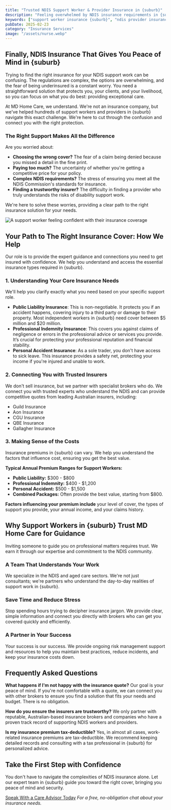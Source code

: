 ```yaml
---
title: "Trusted NDIS Support Worker & Provider Insurance in {suburb}"
description: "Feeling overwhelmed by NDIS insurance requirements in {suburb}? Get clear, expert guidance on Public Liability and Professional Indemnity insurance. We make it simple to get the right cover and protect your support work."
keywords: ["support worker insurance {suburb}", "ndis provider insurance {suburb}", "disability support worker insurance", "public liability insurance support worker"]
pubDate: 2025-02-23
category: "Insurance Services"
image: "/assets/nurse.webp"
---
```


## Finally, NDIS Insurance That Gives You Peace of Mind in {suburb}

Trying to find the right insurance for your NDIS support work can be confusing. The regulations are complex, the options are overwhelming, and the fear of being underinsured is a constant worry. You need a straightforward solution that protects you, your clients, and your livelihood, so you can focus on what you do best: providing exceptional care.

At MD Home Care, we understand. We're not an insurance company, but we've helped hundreds of support workers and providers in {suburb} navigate this exact challenge. We're here to cut through the confusion and connect you with the right protection.

### The Right Support Makes All the Difference

Are you worried about:
*   **Choosing the wrong cover?** The fear of a claim being denied because you missed a detail in the fine print.
*   **Paying too much?** The uncertainty of whether you're getting a competitive price for your policy.
*   **Complex NDIS requirements?** The stress of ensuring you meet all the NDIS Commission's standards for insurance.
*   **Finding a trustworthy insurer?** The difficulty in finding a provider who truly understands the risks of disability support work.

We're here to solve these worries, providing a clear path to the right insurance solution for your needs.

![A support worker feeling confident with their insurance coverage](/assets/nurse.webp)

## Your Path to The Right Insurance Cover: How We Help

Our role is to provide the expert guidance and connections you need to get insured with confidence. We help you understand and access the essential insurance types required in {suburb}.

### 1. Understanding Your Core Insurance Needs

We'll help you clarify exactly what you need based on your specific support role.

*   **Public Liability Insurance**: This is non-negotiable. It protects you if an accident happens, covering injury to a third party or damage to their property. Most independent workers in {suburb} need cover between $5 million and $20 million.
*   **Professional Indemnity Insurance**: This covers you against claims of negligence or errors in the professional advice or services you provide. It’s crucial for protecting your professional reputation and financial stability.
*   **Personal Accident Insurance**: As a sole trader, you don't have access to sick leave. This insurance provides a safety net, protecting your income if you're injured and unable to work.

### 2. Connecting You with Trusted Insurers

We don't sell insurance, but we partner with specialist brokers who do. We connect you with trusted experts who understand the NDIS and can provide competitive quotes from leading Australian insurers, including:

*   Guild Insurance
*   Aon Insurance
*   CGU Insurance
*   QBE Insurance
*   Gallagher Insurance

### 3. Making Sense of the Costs

Insurance premiums in {suburb} can vary. We help you understand the factors that influence cost, ensuring you get the best value.

**Typical Annual Premium Ranges for Support Workers:**
*   **Public Liability:** $300 - $800
*   **Professional Indemnity:** $400 - $1,200
*   **Personal Accident:** $500 - $1,500
*   **Combined Packages:** Often provide the best value, starting from $800.

**Factors influencing your premium include** your level of cover, the types of support you provide, your annual income, and your claims history.

## Why Support Workers in {suburb} Trust MD Home Care for Guidance

Inviting someone to guide you on professional matters requires trust. We earn it through our expertise and commitment to the NDIS community.

### A Team That Understands Your Work
We specialize in the NDIS and aged care sectors. We're not just consultants; we're partners who understand the day-to-day realities of support work in {suburb}.

### Save Time and Reduce Stress
Stop spending hours trying to decipher insurance jargon. We provide clear, simple information and connect you directly with brokers who can get you covered quickly and efficiently.

### A Partner in Your Success
Your success is our success. We provide ongoing risk management support and resources to help you maintain best practices, reduce incidents, and keep your insurance costs down.

## Frequently Asked Questions

**What happens if I'm not happy with the insurance quote?**
Our goal is your peace of mind. If you're not comfortable with a quote, we can connect you with other brokers to ensure you find a solution that fits your needs and budget. There is no obligation.

**How do you ensure the insurers are trustworthy?**
We only partner with reputable, Australian-based insurance brokers and companies who have a proven track record of supporting NDIS workers and providers.

**Is my insurance premium tax-deductible?**
Yes, in almost all cases, work-related insurance premiums are tax-deductible. We recommend keeping detailed records and consulting with a tax professional in {suburb} for personalized advice.

## Take the First Step with Confidence

You don't have to navigate the complexities of NDIS insurance alone. Let our expert team in {suburb} guide you toward the right cover, bringing you peace of mind and security.

[Speak With a Care Advisor Today](/contact)
*For a free, no-obligation chat about your insurance needs.*
